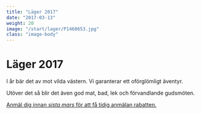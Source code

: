 ```yaml
---
title: "Läger 2017"
date: "2017-03-13"
weight: 20
image: "/start/lager/P1460653.jpg"
class: "image-body"
---
```

# Läger 2017

I år bär det av mot vilda västern. Vi garanterar ett oförglömligt äventyr.

Utöver det så blir det även god mat, bad, lek och förvandlande gudsmöten.

[Anmäl dig innan _sista mars_ för att få tidig anmälan rabatten.](/lager/2017/)